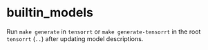 # builtin_models

Run `make generate` in `tensorrt` or `make generate-tensorrt` in the root `tensorrt` (`..`) after updating model descriptions.
